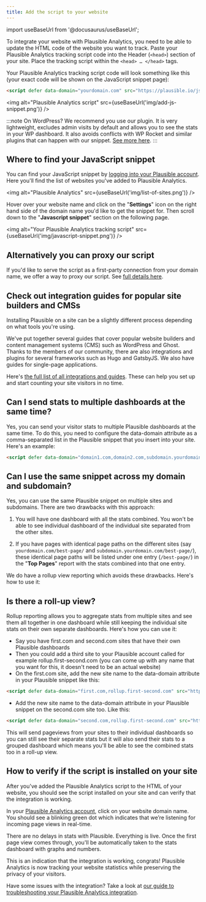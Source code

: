 ```yaml
---
title: Add the script to your website
---
```


import useBaseUrl from '@docusaurus/useBaseUrl';

To integrate your website with Plausible Analytics, you need to be able to update the HTML code of the website you want to track. Paste your Plausible Analytics tracking script code into the Header (`<head>`) section of your site. Place the tracking script within the `<head> … </head>` tags.

Your Plausible Analytics tracking script code will look something like this (your exact code will be shown on the JavaScript snippet page):

```html
<script defer data-domain="yourdomain.com" src="https://plausible.io/js/plausible.js"></script>
```

<img alt="Plausible Analytics script" src={useBaseUrl('img/add-js-snippet.png')} />

:::note
On WordPress? We recommend you use our plugin. It is very lightweight, excludes admin visits by default and allows you to see the stats in your WP dashboard. It also avoids conflicts with WP Rocket and similar plugins that can happen with our snippet. [See more here](https://plausible.io/wordpress-analytics-plugin).
:::

## Where to find your JavaScript snippet

You can find your JavaScript snippet by [logging into your Plausible account](https://plausible.io/sites). Here you'll find the list of websites you've added to Plausible Analytics.

<img alt="Plausible Analytics" src={useBaseUrl('img/list-of-sites.png')} />

Hover over your website name and click on the "**Settings**" icon on the right hand side of the domain name you'd like to get the snippet for. Then scroll down to the "**Javascript snippet**" section on the following page.

<img alt="Your Plausible Analytics tracking script" src={useBaseUrl('img/javascript-snippet.png')} />

## Alternatively you can proxy our script

If you'd like to serve the script as a first-party connection from your domain name, we offer a way to proxy our script. See [full details here](/proxy/introduction.md).

## Check out integration guides for popular site builders and CMSs

Installing Plausible on a site can be a slightly different process depending on what tools you're using.

We've put together several guides that cover popular website builders and content management systems (CMS) such as WordPress and Ghost. Thanks to the members of our community, there are also integrations and plugins for several frameworks such as Hugo and GatsbyJS. We also have guides for single-page applications.

Here's [the full list of all integrations and guides](integration-guides.md). These can help you set up and start counting your site visitors in no time.

## Can I send stats to multiple dashboards at the same time?

Yes, you can send your visitor stats to multiple Plausible dashboards at the same time. To do this, you need to configure the data-domain attribute as a comma-separated list in the Plausible snippet that you insert into your site. Here's an example:

```html
<script defer data-domain="domain1.com,domain2.com,subdomain.yourdomain.com" src="https://plausible.io/js/plausible.js"></script>
```

## Can I use the same snippet across my domain and subdomain?

Yes, you can use the same Plausible snippet on multiple sites and subdomains. There are two drawbacks with this approach:

1. You will have one dashboard with all the stats combined. You won't be able to see individual dashboard of the individual site separated from the other sites.

2. If you have pages with identical page paths on the different sites (say `yourdomain.com/best-page/` and `subdomain.yourdomain.com/best-page/`), these identical page paths will be listed under one entry (`/best-page/`) in the "**Top Pages**" report with the stats combined into that one entry.

We do have a rollup view reporting which avoids these drawbacks. Here's how to use it:

## Is there a roll-up view?

Rollup reporting allows you to aggregate stats from multiple sites and see them all together in one dashboard while still keeping the individual site stats on their own separate dashboards. Here's how you can use it:

* Say you have first.com and second.com sites that have their own Plausible dashboards
* Then you could add a third site to your Plausible account called for example rollup.first-second.com (you can come up with any name that you want for this, it doesn't need to be an actual website)
* On the first.com site, add the new site name to the data-domain attribute in your Plausible snippet like this:

```html
<script defer data-domain="first.com,rollup.first-second.com" src="https://plausible.io/js/plausible.js"></script>
```

* Add the new site name to the data-domain attribute in your Plausible snippet on the second.com site too. Like this:

```html
<script defer data-domain="second.com,rollup.first-second.com" src="https://plausible.io/js/plausible.js"></script>
```

This will send pageviews from your sites to their individual dashboards so you can still see their separate stats but it will also send their stats to a grouped dashboard which means you'll be able to see the combined stats too in a roll-up view. 

## How to verify if the script is installed on your site

After you've added the Plausible Analytics script to the HTML of your website, you should see the script installed on your site and can verify that the integration is working.

In your [Plausible Analytics account](https://plausible.io/sites), click on your website domain name. You should see a blinking green dot which indicates that we’re listening for incoming page views in real-time.

There are no delays in stats with Plausible. Everything is live. Once the first page view comes through, you'll be automatically taken to the stats dashboard with graphs and numbers.

This is an indication that the integration is working, congrats! Plausible Analytics is now tracking your website statistics while preserving the privacy of your visitors.

Have some issues with the integration? Take a look at [our guide to troubleshooting your Plausible Analytics integration](troubleshoot-integration.md).
